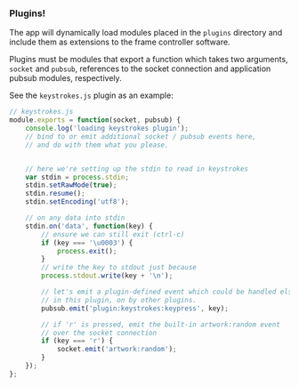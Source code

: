### Plugins!

The app will dynamically load modules placed in the `plugins` directory and include them as extensions to the frame controller software.

Plugins must be modules that export a function which takes two arguments, `socket` and `pubsub`, references to the socket connection and application pubsub modules, respectively.

See the `keystrokes.js` plugin as an example:

```javascript
// keystrokes.js
module.exports = function(socket, pubsub) {
    console.log('loading keystrokes plugin');
    // bind to or emit additional socket / pubsub events here,
    // and do with them what you please.


    // here we're setting up the stdin to read in keystrokes
    var stdin = process.stdin;
    stdin.setRawMode(true);
    stdin.resume();
    stdin.setEncoding('utf8');

    // on any data into stdin
    stdin.on('data', function(key) {
        // ensure we can still exit (ctrl-c)
        if (key === '\u0003') {
            process.exit();
        }
        // write the key to stdout just because
        process.stdout.write(key + '\n');

        // let's emit a plugin-defined event which could be handled elsewhere
        // in this plugin, on by other plugins.
        pubsub.emit('plugin:keystrokes:keypress', key);

        // if 'r' is pressed, emit the built-in artwork:random event
        // over the socket connection
        if (key === 'r') {
            socket.emit('artwork:random');
        }
    });
};
```